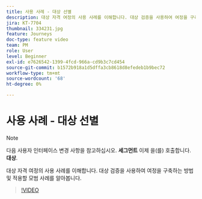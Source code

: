 ```yaml
---
title: 사용 사례 - 대상 선별
description: 대상 자격 여정의 사용 사례를 이해합니다. 대상 검증을 사용하여 여정을 구축하는 방법 및 적용할 모범 사례를 알아봅니다.
jira: KT-7704
thumbnail: 334231.jpg
feature: Journeys
doc-type: feature video
team: PM
role: User
level: Beginner
exl-id: e7626542-1399-4fcd-966a-cd9b3c7cd454
source-git-commit: b1572b918a1d5dffa3cb8618d8efedeb1b9bec72
workflow-type: tm+mt
source-wordcount: '68'
ht-degree: 0%

---
```


# 사용 사례 - 대상 선별

>[!NOTE]
>다음 사용자 인터페이스 변경 사항을 참고하십시오. **세그먼트** 이제 을(를) 호출합니다. **대상**.

대상 자격 여정의 사용 사례를 이해합니다. 대상 검증을 사용하여 여정을 구축하는 방법 및 적용할 모범 사례를 알아봅니다.

>[!VIDEO](https://video.tv.adobe.com/v/334231?quality=12&learn=on)
